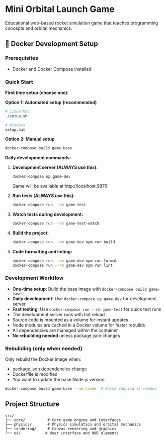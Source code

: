 # Mini Orbital Launch Game

Educational web-based rocket simulation game that teaches programming concepts and orbital mechanics.

## 🐳 Docker Development Setup

### Prerequisites
- Docker and Docker Compose installed

### Quick Start

**First time setup (choose one):**

**Option 1: Automated setup (recommended)**
```bash
# Linux/Mac
./setup.sh

# Windows
setup.bat
```

**Option 2: Manual setup**
```bash
docker-compose build game-base
```

**Daily development commands:**

1. **Development server (ALWAYS use this):**
   ```bash
   docker-compose up game-dev
   ```
   Game will be available at http://localhost:9876

2. **Run tests (ALWAYS use this):**
   ```bash
   docker-compose run --rm game-test
   ```

3. **Watch tests during development:**
   ```bash
   docker-compose run --rm game-test-watch
   ```

4. **Build the project:**
   ```bash
   docker-compose run --rm game-dev npm run build
   ```

5. **Code formatting and linting:**
   ```bash
   docker-compose run --rm game-dev npm run format
   docker-compose run --rm game-dev npm run lint
   ```

### Development Workflow

- **One-time setup**: Build the base image with `docker-compose build game-base`
- **Daily development**: Use `docker-compose up game-dev` for development server
- **Fast testing**: Use `docker-compose run --rm game-test` for quick test runs
- The development server runs with hot reload
- Source code is mounted as a volume for instant updates
- Node modules are cached in a Docker volume for faster rebuilds
- All dependencies are managed within the container
- **No rebuilding needed** unless package.json changes

### Rebuilding (only when needed)

Only rebuild the Docker image when:
- package.json dependencies change
- Dockerfile is modified
- You want to update the base Node.js version

```bash
docker-compose build game-base --no-cache  # Force rebuild if needed
```

## Project Structure

```
src/
├── core/          # Core game engine and interfaces
├── physics/       # Physics simulation and orbital mechanics
├── rendering/     # Canvas rendering and graphics
└── ui/           # User interface and HUD elements

```

